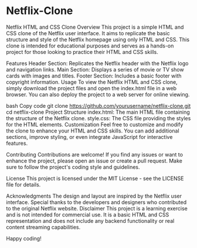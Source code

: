 # Netflix-Clone

Netflix HTML and CSS Clone
Overview
This project is a simple HTML and CSS clone of the Netflix user interface. It aims to replicate the basic structure and style of the Netflix homepage using only HTML and CSS. This clone is intended for educational purposes and serves as a hands-on project for those looking to practice their HTML and CSS skills.

Features
Header Section: Replicates the Netflix header with the Netflix logo and navigation links.
Main Section: Displays a series of movie or TV show cards with images and titles.
Footer Section: Includes a basic footer with copyright information.
Usage
To view the Netflix HTML and CSS clone, simply download the project files and open the index.html file in a web browser. You can also deploy the project to a web server for online viewing.

bash
Copy code
git clone https://github.com/yourusername/netflix-clone.git
cd netflix-clone
Project Structure
index.html: The main HTML file containing the structure of the Netflix clone.
style.css: The CSS file providing the styles for the HTML elements.
Customization
Feel free to customize and modify the clone to enhance your HTML and CSS skills. You can add additional sections, improve styling, or even integrate JavaScript for interactive features.

Contributing
Contributions are welcome! If you find any issues or want to enhance the project, please open an issue or create a pull request. Make sure to follow the project's coding style and guidelines.

License
This project is licensed under the MIT License - see the LICENSE file for details.

Acknowledgments
The design and layout are inspired by the Netflix user interface.
Special thanks to the developers and designers who contributed to the original Netflix website.
Disclaimer
This project is a learning exercise and is not intended for commercial use. It is a basic HTML and CSS representation and does not include any backend functionality or real content streaming capabilities.

Happy coding!
